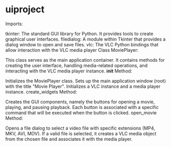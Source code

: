 # uiproject
Imports:

tkinter: The standard GUI library for Python. It provides tools to create graphical user interfaces.
filedialog: A module within Tkinter that provides a dialog window to open and save files.
vlc: The VLC Python bindings that allow interaction with the VLC media player
Class MoviePlayer:

This class serves as the main application container. It contains methods for creating the user interface, handling media-related operations, and interacting with the VLC media player instance.
__init__ Method:

Initializes the MoviePlayer class.
Sets up the main application window (root) with the title "Movie Player".
Initializes a VLC instance and a media player instance.
create_widgets Method:

Creates the GUI components, namely the buttons for opening a movie, playing, and pausing playback.
Each button is associated with a specific command that will be executed when the button is clicked.
open_movie Method:

Opens a file dialog to select a video file with specific extensions (MP4, MKV, AVI, MOV).
If a valid file is selected, it creates a VLC media object from the chosen file and associates it with the media player.
